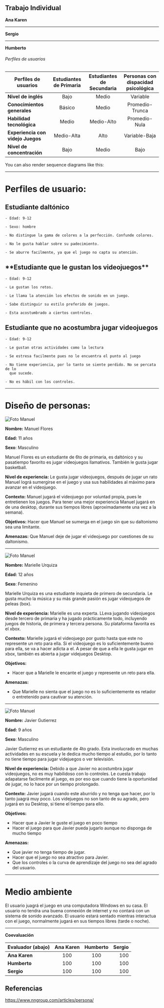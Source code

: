 
**Trabajo Individual**
---

**Ana Karen**


--------
**Sergio**


--------
**Humberto**

###### Perfiles de usuarios

| Perfiles de usuarios | Estudiantes de Primaria | Estudiantes de Secundaria | Personas con dispacidad psicológica |
| ------------------|:---------:|:--------:|:-------:|
| **Nivel de inglés** | Bajo | Medio | Variable  |
| **Conocimientos generales** | Básico | Medio | Promedio-Trunca |
| **Habilidad tecnológica** | Medio | Medio-Alto | Promedio-Nula | 
| **Experiencia con videjo Juegos** | Medio-Alta | Alto | Variable-Baja | 
| **Nivel de concentración** | Bajo | Medio | Bajo | 


You can also render sequence diagrams like this:



--------


<h1> Perfiles de usuario: </h1>


<h2> Estudiante daltónico </h2>
    
    - Edad: 9-12
    
    - Sexo: hombre
    
    - No distingue la gama de colores a la perfección. Confunde colores.
    
    - No le gusta hablar sobre su padecimiento.
    
    - Se aburre facilmente, ya que el juego no capta su atención.
    
<h2> **Estudiante que le gustan los videojuegos** </h2>
   
    - Edad: 9-12
    
    - Le gustan los retos.
    
    - Le llama la atención los efectos de sonido en un juego.
    
    - Sabe distinguir su estilo preferido de juegos.
    
    - Esta acostumbrado a ciertos controles.

<h2> Estudiante que no acostumbra jugar videojuegos </h2>
    
    - Edad: 9-12
    
    - Le gustan otras actividades como la lectura
    
    - Se estresa facilmente pues no le encuentra el punto al juego
    
    - No tiene experiencia, por lo tanto se siente perdido. No se percata de lo 
      que sucede.
    
    - No es hábil con los controles.


---
<h1> Diseño de personas: </h1>

![Foto Manuel](Personas/Manuel.jpg)
 
 **Nombre:** Manuel Flores
 
 **Edad:** 11 años
 
 **Sexo**: Masculino
 
 Manuel Flores es un estudiante de 6to de primaria, es daltónico y su pasatiempo
 favorito es jugar videojuegos llamativos. También le gusta jugar basketball. 
 
 **Nivel de experiencia:** Le gusta jugar videojuegos, después de jugar un rato 
 Manuel lográ sumergirse en el juego y usa sus habilidades al máximo para avanzar
 en el videojuego.
 
 **Contexto:** 
 Manuel jugará el videojuego por voluntad propia, pues le entretienen los juegos.
 Para tener una mejor experiencia Manuel jugará en de una desktop, durante sus 
 tiempos libres (aproximadamente una vez a la semana).
 
 **Objetivos:**
 Hacer que Manuel se sumerga en el juego sin que su daltonismo sea una limitante.
 
 **Amenazas:**
 Que Manuel deje de jugar el videojuego por cuestiones de su daltonismo.

---

![Foto Manuel](Personas/Marielle.jpg)
 
 **Nombre:** Marielle Urquiza
 
 **Edad:** 12 años
 
 **Sexo**: Femenino
 
 Marielle Urquiza es una estudiante inquieta de primero de secundaria. Le gusta 
 mucho la música y su más grande pasión es jugar videojuegos de peleas (box). 
 
 **Nivel de experiencia:** Marielle es una experta. LLeva jugando videojuegos 
 desde tercero de primaria y ha jugado prácticamente todo, incluyendo juegos de 
 historia, de primera y tercera persona. Su plataforma favorita es el xbox. 
 
 **Contexto:** 
 Marielle jugará el videojuego por gusto hasta que este no represente un reto 
 para ella. Si el videojuego es lo suficientemente bueno para ella, se va a 
 hacer adicta a el. A pesar de que a ella le gusta jugar en xbox, 
 también es abierta a jugar videjuegos Desktop. 
 
 **Objetivos:**
 - Hacer que a Marielle le encante el juego y represente un reto para ella.
 
 **Amenazas:**
 - Que Marielle no sienta que el juego no es lo suficientemente es retador o 
 entretenido para cautivar su atención.
 
 ---

![Foto Manuel](Personas/Javier.jpg)
 
 **Nombre:** Javier Gutierrez
 
 **Edad:** 9 años
 
 **Sexo**: Masculino
 
 Javier Gutierrez es un estudiante de 4to grado. Esta involucrado en muchas 
 actividades en su escuela y le dedica mucho tiempo al estudio, por lo tanto no
 tiene tiempo para jugar videjuegos o ver televisión.
 
 **Nivel de experiencia:** Debido a que Javier no acostumbra jugar videojuegos, 
 no es muy habilidoso con lo controles. Le cuesta trabajo adapatarse facilmente
 al juego, es por eso que cuando tiene la oportunidad de jugar, no lo hace 
 por un tiempo prolongado. 
 
 **Contexto:** 
 Javier jugará cuando este aburrido y no tenga que hacer, por lo tanto juagrá
 muy poco. Los videjuegos no son tanto de su agrado, pero jugará en su Desktop,
 si tiene el tiempo para ello.
 
 **Objetivos:**
 - Hacer que a Javier le guste el juego en poco tiempo
 - Hacer el juego para que Javier pueda jugarlo aunque no disponga de mucho
  tiempo
 
 **Amenazas:**
 - Que javier no tenga tiempo de jugar.
 - Hacer que el juego no sea atractivo para Javier.
 - Que los controles o la curva de aprendizaje del juego no sea del agrado del
  usuario. 
 
---
<h1> Medio ambiente </h1>

El usuario juagrá el juego en una computadora Windows en su casa. El usuario no 
tendra una buena connexión de internet y no contará con un sistema de sonido 
avanzado. El usuario estará sentado mientras interactua con el juego, normalmente
jugará en sus tiempos libres (tarde o noche).


---
**Coevaluación**

| Evaluador (abajo) | Ana Karen | Humberto | Sergio |
| ------------------|:---------:|:--------:|-------:|
| **Ana Karen** | 100 | 100 | 100  |
| **Humberto** | 100 | 100 | 100 |
| **Sergio** | 100 | 100 | 100 | 


**Referencias**
---
https://www.nngroup.com/articles/persona/